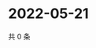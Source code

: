 # 2022-05-21

共 0 条

<!-- BEGIN WEIBO -->
<!-- 最后更新时间 Sat May 21 2022 09:06:23 GMT+0800 (China Standard Time) -->

<!-- END WEIBO -->
